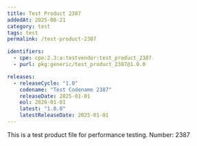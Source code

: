 ```yaml
---
title: Test Product 2387
addedAt: 2025-08-21
category: test
tags: test
permalink: /test-product-2387

identifiers:
  - cpe: cpe:2.3:a:testvendor:test_product_2387
  - purl: pkg:generic/test_product_2387@1.0.0

releases:
  - releaseCycle: "1.0"
    codename: "Test Codename 2387"
    releaseDate: 2025-01-01
    eol: 2026-01-01
    latest: "1.0.0"
    latestReleaseDate: 2025-01-01
---
```


This is a test product file for performance testing. Number: 2387
